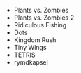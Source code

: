 * Plants vs. Zombies
* Plants vs. Zombies 2
* Ridiculous Fishing
* Dots
* Kingdom Rush
* Tiny Wings
* TETRIS
* rymdkapsel
